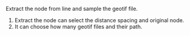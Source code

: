 Extract the node from line and sample the geotif file. 
1. Extract the node can select the distance spacing and original node.
2. It can choose how many geotif files and their path.
